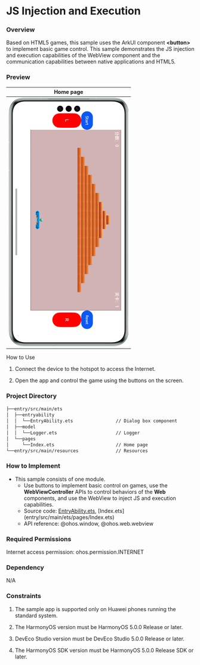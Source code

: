 # JS Injection and Execution

### Overview

Based on HTML5 games, this sample uses the ArkUI component **\<button>** to implement basic game control. This sample demonstrates the JS injection and execution capabilities of the WebView component and the communication capabilities between native applications and HTML5.

### Preview

| Home page                        |
|----------------------------------|
| ![](screenshots/device/main.png) |

How to Use

1. Connect the device to the hotspot to access the Internet.

2. Open the app and control the game using the buttons on the screen.

### Project Directory
```
├──entry/src/main/ets
│  ├──entryability
│  │  └──EntryAbility.ets                // Dialog box component
│  ├──model
│  │  └──Logger.ets                      // Logger
│  └──pages
│     └──Index.ets                       // Home page
└──entry/src/main/resources              // Resources
```

### How to Implement

* This sample consists of one module.
  * Use buttons to implement basic control on games, use the **WebViewController** APIs to control behaviors of the **Web** components, and use the WebView to inject JS and execution capabilities.
  * Source code: [EntryAbility.ets](entry/src/main/ets/entryability/EntryAbility.ets), [Index.ets] (entry/src/main/ets/pages/Index.ets)
  * API reference: @ohos.window, @ohos.web.webview

### Required Permissions

Internet access permission: ohos.permission.INTERNET

### Dependency

N/A

### Constraints

1. The sample app is supported only on Huawei phones running the standard system.

2. The HarmonyOS version must be HarmonyOS 5.0.0 Release or later.

3. DevEco Studio version must be DevEco Studio 5.0.0 Release or later.

4. The HarmonyOS SDK version must be HarmonyOS 5.0.0 Release SDK or later.

